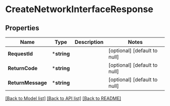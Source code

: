 # CreateNetworkInterfaceResponse

## Properties
Name | Type | Description | Notes
------------ | ------------- | ------------- | -------------
**RequestId** | ***string** |  | [optional] [default to null]
**ReturnCode** | ***string** |  | [optional] [default to null]
**ReturnMessage** | ***string** |  | [optional] [default to null]

[[Back to Model list]](../README.md#documentation-for-models) [[Back to API list]](../README.md#documentation-for-api-endpoints) [[Back to README]](../README.md)


